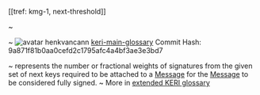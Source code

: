 [[tref: kmg-1, next-threshold]]

~ <!-- This is a copy of the saved remote text. Remove it if you like. It is automatically (re)generated -->

~ <span class="meta-info"><span>![avatar](https://avatars.githubusercontent.com/u/479356?v=4) henkvancann</span> <span>[keri-main-glossary](https://github.com/henkvancann/keri-main-glossary)</span> <span class="commit-hash">Commit Hash: 9a871f81b0aa0cefd2c1795afc4a4bf3ae3e3bd7</span></span>

~ represents the number or fractional weights of signatures from the given set of next keys required to be attached to a [Message](https://trustoverip.github.io/tswg-keri-specification/#term:message) for the [Message](https://trustoverip.github.io/tswg-keri-specification/#term:message) to be considered fully signed.
~ More in <a href="https://weboftrust.github.io/WOT-terms/docs/glossary/next-threshold">extended KERI glossary</a>
